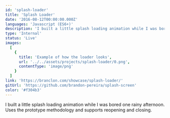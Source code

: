 ```yaml
---
id: 'splash-loader'
title: 'Splash Loader'
date: '2016-08-12T00:00:00.000Z'
languages: 'Javascript (ES6+)'
description: 'I built a little splash loading animation while I was bored one rainy afternoon. Uses the prototype methodology and supports reopening and closing.'
type: 'Internal'
status: 'Live'
images:
  [
    {
      title: 'Example of how the loader looks',
      url: '../../assets/projects/splash-loader/0.png',
      contentType: 'image/png'
    }
  ]
link: 'https://branclon.com/showcase/splash-loader/'
gitUrl: 'https://github.com/brandon-pereira/splash-screen'
color: '#f304b3'
---
```


I built a little splash loading animation while I was bored one rainy afternoon. Uses the prototype methodology and supports reopening and closing.
